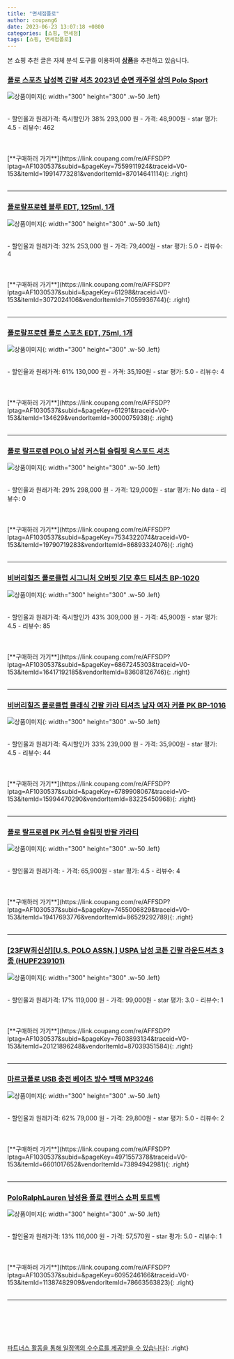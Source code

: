 ```yaml
---
title: "면세점폴로"
author: coupang6
date: 2023-06-23 13:07:18 +0800
categories: [쇼핑, 면세점]
tags: [쇼핑, 면세점폴로]
---
```


본 쇼핑 추천 글은 자체 분석 도구를 이용하여 [**상품**](https://link.coupang.com/a/bao1ui)을 추천하고 있습니다.

### [폴로 스포츠 남성복 긴팔 셔츠 2023년 순면 캐주얼 상의 Polo Sport](https://link.coupang.com/re/AFFSDP?lptag=AF1030537&subid=&pageKey=7559911924&traceid=V0-153&itemId=19914773281&vendorItemId=87014641114)

![상품이미지](https://thumbnail10.coupangcdn.com/thumbnails/remote/230x230ex/image/vendor_inventory/ed03/0ab9e34b519d5d0cba2404c5a6cf2788f7404af9231c8b388b2ac97926e0.jpg){: width="300" height="300" .w-50 .left}


<br>
- 할인율과 원래가격: 즉시할인가 38%  293,000   원
- 가격: 48,900원
- star 평가: 4.5
- 리뷰수: 462
<br>
<br>
<br>
<br>
[**구매하러 가기**](https://link.coupang.com/re/AFFSDP?lptag=AF1030537&subid=&pageKey=7559911924&traceid=V0-153&itemId=19914773281&vendorItemId=87014641114){: .right}
<br>
<br>

---

### [폴로랄프로렌 블루 EDT, 125ml, 1개](https://link.coupang.com/re/AFFSDP?lptag=AF1030537&subid=&pageKey=61298&traceid=V0-153&itemId=3072024106&vendorItemId=71059936744)

![상품이미지](https://thumbnail7.coupangcdn.com/thumbnails/remote/230x230ex/image/retail/images/2020/07/10/11/5/6b8cc8e3-a4f8-476e-a18f-5259b77a1349.jpg){: width="300" height="300" .w-50 .left}


<br>
- 할인율과 원래가격: 32%  253,000   원
- 가격: 79,400원
- star 평가: 5.0
- 리뷰수: 4
<br>
<br>
<br>
<br>
[**구매하러 가기**](https://link.coupang.com/re/AFFSDP?lptag=AF1030537&subid=&pageKey=61298&traceid=V0-153&itemId=3072024106&vendorItemId=71059936744){: .right}
<br>
<br>

---

### [폴로랄프로렌 폴로 스포츠 EDT, 75ml, 1개](https://link.coupang.com/re/AFFSDP?lptag=AF1030537&subid=&pageKey=61291&traceid=V0-153&itemId=134629&vendorItemId=3000075938)

![상품이미지](https://thumbnail9.coupangcdn.com/thumbnails/remote/230x230ex/image/retail/images/264384296827974-1b9b80f8-0f24-4d20-b808-0fa997bc87a1.jpg){: width="300" height="300" .w-50 .left}


<br>
- 할인율과 원래가격: 61%  130,000   원
- 가격: 35,190원
- star 평가: 5.0
- 리뷰수: 4
<br>
<br>
<br>
<br>
[**구매하러 가기**](https://link.coupang.com/re/AFFSDP?lptag=AF1030537&subid=&pageKey=61291&traceid=V0-153&itemId=134629&vendorItemId=3000075938){: .right}
<br>
<br>

---

### [폴로 랄프로렌 POLO 남성 커스텀 슬림핏 옥스포드 셔츠](https://link.coupang.com/re/AFFSDP?lptag=AF1030537&subid=&pageKey=7534322074&traceid=V0-153&itemId=19790719283&vendorItemId=86893324076)

![상품이미지](https://thumbnail7.coupangcdn.com/thumbnails/remote/230x230ex/image/vendor_inventory/e046/13bac9caa09c64dd135e5025a2e727381b195dbd5ca4c60e3fa081593e13.jpg){: width="300" height="300" .w-50 .left}


<br>
- 할인율과 원래가격: 29%  298,000   원
- 가격: 129,000원
- star 평가: No data
- 리뷰수: 0
<br>
<br>
<br>
<br>
[**구매하러 가기**](https://link.coupang.com/re/AFFSDP?lptag=AF1030537&subid=&pageKey=7534322074&traceid=V0-153&itemId=19790719283&vendorItemId=86893324076){: .right}
<br>
<br>

---

### [비버리힐즈 폴로클럽 시그니처 오버핏 기모 후드 티셔츠 BP-1020](https://link.coupang.com/re/AFFSDP?lptag=AF1030537&subid=&pageKey=6867245303&traceid=V0-153&itemId=16417192185&vendorItemId=83608126746)

![상품이미지](https://thumbnail6.coupangcdn.com/thumbnails/remote/230x230ex/image/vendor_inventory/eae8/dca9949413c535850732880b3481d850641de357fc79d00ace0bc5c134b9.jpg){: width="300" height="300" .w-50 .left}


<br>
- 할인율과 원래가격: 즉시할인가 43%  309,000   원
- 가격: 45,900원
- star 평가: 4.5
- 리뷰수: 85
<br>
<br>
<br>
<br>
[**구매하러 가기**](https://link.coupang.com/re/AFFSDP?lptag=AF1030537&subid=&pageKey=6867245303&traceid=V0-153&itemId=16417192185&vendorItemId=83608126746){: .right}
<br>
<br>

---

### [비버리힐즈 폴로클럽 클래식 긴팔 카라 티셔츠 남자 여자 커플 PK BP-1016](https://link.coupang.com/re/AFFSDP?lptag=AF1030537&subid=&pageKey=6789908067&traceid=V0-153&itemId=15994470290&vendorItemId=83225450968)

![상품이미지](https://thumbnail6.coupangcdn.com/thumbnails/remote/230x230ex/image/vendor_inventory/ed62/a353a50ff28cb33920771bdd011bd30195c245cd47e447f1c213789cdd21.jpg){: width="300" height="300" .w-50 .left}


<br>
- 할인율과 원래가격: 즉시할인가 33%  239,000   원
- 가격: 35,900원
- star 평가: 4.5
- 리뷰수: 44
<br>
<br>
<br>
<br>
[**구매하러 가기**](https://link.coupang.com/re/AFFSDP?lptag=AF1030537&subid=&pageKey=6789908067&traceid=V0-153&itemId=15994470290&vendorItemId=83225450968){: .right}
<br>
<br>

---

### [폴로 랄프로렌 PK 커스텀 슬림핏 반팔 카라티](https://link.coupang.com/re/AFFSDP?lptag=AF1030537&subid=&pageKey=7455006829&traceid=V0-153&itemId=19417693776&vendorItemId=86529292789)

![상품이미지](https://thumbnail7.coupangcdn.com/thumbnails/remote/230x230ex/image/vendor_inventory/e96a/8d10f8d2aaca4c07ba4c1c33fe637956588a604c1309a3ad048bacf82a29.jpg){: width="300" height="300" .w-50 .left}


<br>
- 할인율과 원래가격: 
- 가격: 65,900원
- star 평가: 4.5
- 리뷰수: 4
<br>
<br>
<br>
<br>
[**구매하러 가기**](https://link.coupang.com/re/AFFSDP?lptag=AF1030537&subid=&pageKey=7455006829&traceid=V0-153&itemId=19417693776&vendorItemId=86529292789){: .right}
<br>
<br>

---

### [[23FW최신상][U.S. POLO ASSN.] USPA 남성 코튼 긴팔 라운드셔츠 3종 (HUPF239101)](https://link.coupang.com/re/AFFSDP?lptag=AF1030537&subid=&pageKey=7603893134&traceid=V0-153&itemId=20121896248&vendorItemId=87039351584)

![상품이미지](https://thumbnail7.coupangcdn.com/thumbnails/remote/230x230ex/image/vendor_inventory/fa1c/ec45dca8a6448da7fad819e306e86918b46e0f1b7b6a5e76490559137265.jpg){: width="300" height="300" .w-50 .left}


<br>
- 할인율과 원래가격: 17%  119,000   원
- 가격: 99,000원
- star 평가: 3.0
- 리뷰수: 1
<br>
<br>
<br>
<br>
[**구매하러 가기**](https://link.coupang.com/re/AFFSDP?lptag=AF1030537&subid=&pageKey=7603893134&traceid=V0-153&itemId=20121896248&vendorItemId=87039351584){: .right}
<br>
<br>

---

### [마르코폴로 USB 충전 베이츠 방수 백팩 MP3246](https://link.coupang.com/re/AFFSDP?lptag=AF1030537&subid=&pageKey=4971557378&traceid=V0-153&itemId=6601017652&vendorItemId=73894942981)

![상품이미지](https://thumbnail10.coupangcdn.com/thumbnails/remote/230x230ex/image/retail/images/64258486351563-421b82a0-a0b8-4170-9504-fd319e1c99f3.jpg){: width="300" height="300" .w-50 .left}


<br>
- 할인율과 원래가격: 62%  79,000   원
- 가격: 29,800원
- star 평가: 5.0
- 리뷰수: 2
<br>
<br>
<br>
<br>
[**구매하러 가기**](https://link.coupang.com/re/AFFSDP?lptag=AF1030537&subid=&pageKey=4971557378&traceid=V0-153&itemId=6601017652&vendorItemId=73894942981){: .right}
<br>
<br>

---

### [PoloRalphLauren 남성용 폴로 캔버스 쇼퍼 토트백](https://link.coupang.com/re/AFFSDP?lptag=AF1030537&subid=&pageKey=6095246166&traceid=V0-153&itemId=11387482909&vendorItemId=78663563823)

![상품이미지](https://thumbnail9.coupangcdn.com/thumbnails/remote/230x230ex/image/retail/images/2021/09/27/16/1/179db3c7-bf24-4a4f-9dd3-c2357c6774cd.jpg){: width="300" height="300" .w-50 .left}


<br>
- 할인율과 원래가격: 13%  116,000   원
- 가격: 57,570원
- star 평가: 5.0
- 리뷰수: 1
<br>
<br>
<br>
<br>
[**구매하러 가기**](https://link.coupang.com/re/AFFSDP?lptag=AF1030537&subid=&pageKey=6095246166&traceid=V0-153&itemId=11387482909&vendorItemId=78663563823){: .right}
<br>
<br>

---
<br><br><br><br><br> [파트너스 활동을 통해 일정액의 수수료를 제공받을 수 있습니다](https://link.coupang.com/a/bao1ui){: .right}